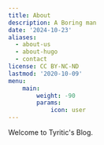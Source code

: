 ```yaml
---
title: About
description: A Boring man
date: '2024-10-23'
aliases:
  - about-us
  - about-hugo
  - contact
license: CC BY-NC-ND
lastmod: '2020-10-09'
menu:
    main: 
        weight: -90
        params:
            icon: user
---
```


Welcome to Tyritic's Blog.
